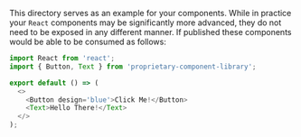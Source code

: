 This directory serves as an example for your components. While in practice your
`React` components may be significantly more advanced, they do not need to be
exposed in any different manner. If published these components would be able
to be consumed as follows:

```js
import React from 'react';
import { Button, Text } from 'proprietary-component-library';

export default () => (
  <>
    <Button design='blue'>Click Me!</Button>
    <Text>Hello There!</Text>
  </>
);
```

